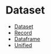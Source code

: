 # Dataset

  * [Dataset](/beta/dataset/dataset)
  * [Record](/beta/dataset/record)
  * [Dataframe](/beta/dataset/dataframe)
  * [Unified](/beta/dataset/unified)
